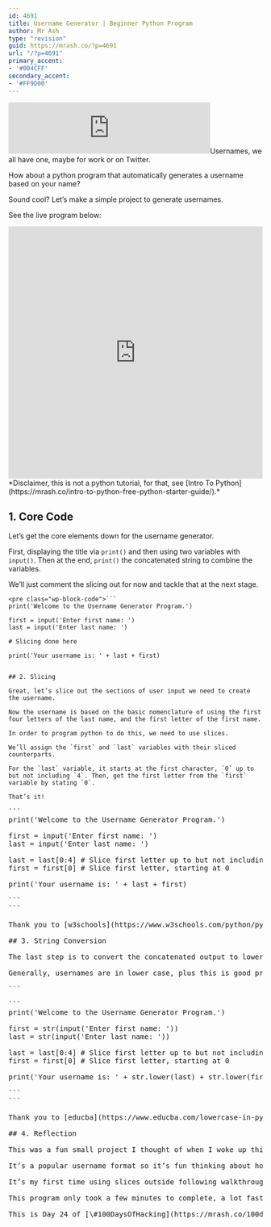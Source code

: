 ```yaml
---
id: 4691
title: Username Generator | Beginner Python Program
author: Mr Ash
type: "revision"
guid: https://mrash.co/?p=4691
url: "/?p=4691"
primary_accent:
- '#004CFF'
secondary_accent:
- '#FF9D00'
---
```


<iframe frameborder="0" height="102px" loading="lazy" scrolling="no" src="https://anchor.fm/mrashleyball/embed/episodes/Username-Generator--Beginner-Python-Program-e18s80g" width="400px"></iframe>Usernames, we all have one, maybe for work or on Twitter.

How about a python program that automatically generates a username based on your name?

Sound cool? Let’s make a simple project to generate usernames.

See the live program below:

<iframe frameborder="0" height="500px" loading="lazy" src="https://replit.com/@mrashleyball/Username-Generator?lite=true" width="100%"></iframe>*Disclaimer, this is not a python tutorial, for that, see [Intro To Python](https://mrash.co/intro-to-python-free-python-starter-guide/).*

## 1. Core Code

Let’s get the core elements down for the username generator.

First, displaying the title via `print()` and then using two variables with `input()`. Then at the end, `print()` the concatenated string to combine the variables.

We’ll just comment the slicing out for now and tackle that at the next stage.

```
<pre class="wp-block-code">```
print('Welcome to the Username Generator Program.')

first = input('Enter first name: ')
last = input('Enter last name: ')

# Slicing done here

print('Your username is: ' + last + first)

```
```

## 2. Slicing

Great, let’s slice out the sections of user input we need to create the username.

Now the username is based on the basic nomenclature of using the first four letters of the last name, and the first letter of the first name.

In order to program python to do this, we need to use slices.

We’ll assign the `first` and `last` variables with their sliced counterparts.

For the `last` variable, it starts at the first character, `0` up to but not including `4`. Then, get the first letter from the `first` variable by stating `0`.

That’s it!

```
<pre class="wp-block-code">```
print('Welcome to the Username Generator Program.')

first = input('Enter first name: ')
last = input('Enter last name: ')

last = last[0:4] # Slice first letter up to but not including 4 
first = first[0] # Slice first letter, starting at 0

print('Your username is: ' + last + first)

```
```

Thank you to [w3schools](https://www.w3schools.com/python/python_strings_slicing.asp).

## 3. String Conversion

The last step is to convert the concatenated output to lower case characters.

Generally, usernames are in lower case, plus this is good practice to use the `str.lower()` function.

```
<pre class="wp-block-code">```
print('Welcome to the Username Generator Program.')

first = str(input('Enter first name: '))
last = str(input('Enter last name: '))

last = last[0:4] # Slice first letter up to but not including 4 
first = first[0] # Slice first letter, starting at 0

print('Your username is: ' + str.lower(last) + str.lower(first)) # Change to lower case for username format

```
```

Thank you to [educba](https://www.educba.com/lowercase-in-python/).

## 4. Reflection

This was a fun small project I thought of when I woke up this morning.

It’s a popular username format so it’s fun thinking about how to automate its creation. I can imagine this built into a workplace app to spit out the new hire’s username.

It’s my first time using slices outside following walkthrough projects from Automate The Boring Stuff with Python, so I’m surprised I got it so quickly.

This program only took a few minutes to complete, a lot faster than I was expecting.

This is Day 24 of [\#100DaysOfHacking](https://mrash.co/100daysofhacking/), subscribe to the [newsletter](https://go.mrash.co/newsletter) for updates and if you have feedback, message me via [Twitter](https://twitter.com/mrashleyball). Happy Hacking.